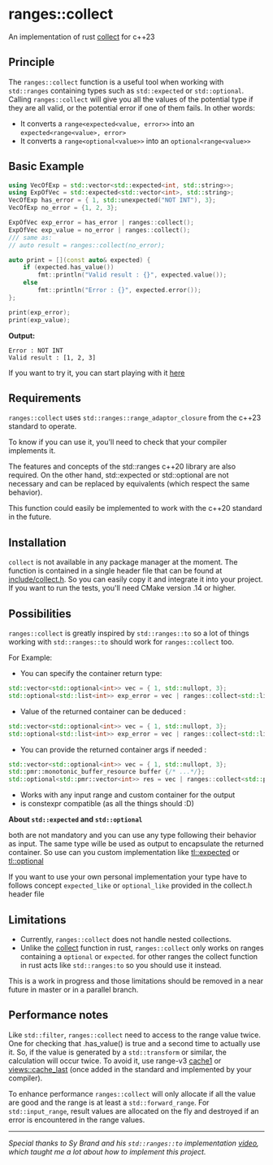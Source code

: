 # ranges::collect 

An implementation of rust [collect][1] for c++23

## Principle

The `ranges::collect` function is a useful tool when working with `std::ranges` containing types such as `std::expected` or `std::optional`.
Calling `ranges::collect` will give you all the values of the potential type if they are all valid, or the potential error if one of them fails.
In other words:

* It converts a `range<expected<value, error>>` into an `expected<range<value>, error>`
* It converts a `range<optional<value>>` into an `optional<range<value>>`

## Basic Example 

```cpp
using VecOfExp = std::vector<std::expected<int, std::string>>;
using ExpOfVec = std::expected<std::vector<int>, std::string>;
VecOfExp has_error = { 1, std::unexpected("NOT INT"), 3};
VecOfExp no_error = {1, 2, 3};

ExpOfVec exp_error = has_error | ranges::collect();
ExpOfVec exp_value = no_error | ranges::collect();
/// same as: 
// auto result = ranges::collect(no_error);

auto print = [](const auto& expected) {
    if (expected.has_value())
        fmt::println("Valid result : {}", expected.value());
    else
        fmt::println("Error : {}", expected.error());
};

print(exp_error);
print(exp_value);
```
**Output:**
```
Error : NOT INT
Valid result : [1, 2, 3]
```
If you want to try it, you can start playing with it [here][2]

## Requirements
`ranges::collect` uses `std::ranges::range_adaptor_closure` from the c++23 standard to operate.

To know if you can use it, you'll need to check that your compiler implements it.

The features and concepts of the std::ranges c++20 library are also required.
On the other hand, std::expected or std::optional are not necessary and can be replaced by equivalents (which respect the same behavior). 

This function could easily be implemented to work with the c++20 standard in the future.

## Installation
`collect` is not available in any package manager at the moment. 
The function is contained in a single header file that can be found at [include/collect.h][2]. So you can easily copy it and integrate it into your project.
If you want to run the tests, you'll need CMake version .14 or higher.

## Possibilities

`ranges::collect` is greatly inspired by `std::ranges::to` so a lot of things working with `std::ranges::to` should work for `ranges::collect` too.

For Example:

* You can specify the container return type:
```cpp
std::vector<std::optional<int>> vec = { 1, std::nullopt, 3};
std::optional<std::list<int>> exp_error = vec | ranges::collect<std::list<int>>();
```

*  Value of the returned container can be deduced :
```cpp
std::vector<std::optional<int>> vec = { 1, std::nullopt, 3};
std::optional<std::list<int>> exp_error = vec | ranges::collect<std::list>();
```

* You can provide the returned container args if needed :
```cpp
std::vector<std::optional<int>> vec = { 1, std::nullopt, 3};
std::pmr::monotonic_buffer_resource buffer {/* ...*/};
std::optional<std::pmr::vector<int>> res = vec | ranges::collect<std::pmr::vector<int>>(&buffer);
```
* Works with any input range and custom container for the output
* is constexpr compatible (as all the things should :D)

**About `std::expected` and `std::optional`** 

both are not mandatory and you can use any type following their behavior as input. The same type wille be used as output to encapsulate the returned container.
So use can you custom implementation like [tl::expected][2] or [tl::optional][3]

If you want to use your own personal implementation your type have to follows concept `expected_like` or `optional_like` provided in the collect.h header file

## Limitations

* Currently, `ranges::collect` does not handle nested collections.
* Unlike the [collect][1] function in rust, `ranges::collect` only works on ranges containing a `optional` or `expected`. for other ranges the collect function in rust acts like `std::ranges:to` so you should use it instead.

This is a work in progress and those limitations should be removed in a near future in master or in a parallel branch.

## Performance notes
Like `std::filter`, `ranges::collect` need to access to the range value twice. One for checking that .has_value() is true and a second time to actually use it. So, if the value is generated by a `std::transform` or similar, the calculation will occur twice.
To avoid it, use range-v3 [cache1][5] or [views::cache_last][6] (once added in the standard and implemented by your compiler).

To enhance performance `ranges::collect` will only allocate if all the value are good and the range is at least a `std::forward_range`.
For `std::input_range`, result values are allocated on the fly and destroyed if an error is encountered in the range values.


---

*Special thanks to Sy Brand and his `std::ranges::to` implementation [video][7], which taught me a lot about how to implement this project.*

  [1]: https://doc.rust-lang.org/std/iter/trait.Iterator.html#method.collect
  [2]: https://godbolt.org/z/4bGo5jfsv
  [3]: https://github.com/jileventreur/collect/blob/master/include/collect.h
  [4]: https://github.com/TartanLlama/expected
  [5]: https://doc.rust-lang.org/std/iter/trait.Iterator.html#method.collect
  [6]: https://ericniebler.github.io/range-v3/structranges_1_1views_1_1cache1__fn.html
  [7]: https://www.open-std.org/jtc1/sc22/wg21/docs/papers/2024/p3138r0.html
  [8]: https://www.youtube.com/watch?v=lU403RAZV0I
